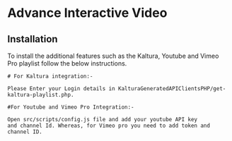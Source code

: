# Advance Interactive Video

## Installation

To install the additional features such as the Kaltura, Youtube and Vimeo Pro playlist follow the below instructions.

```
# For Kaltura integration:-

Please Enter your Login details in KalturaGeneratedAPIClientsPHP/get-kaltura-playlist.php.

#For Youtube and Vimeo Pro Integration:-

Open src/scripts/config.js file and add your youtube API key
and channel Id. Whereas, for Vimeo pro you need to add token and channel ID.

```